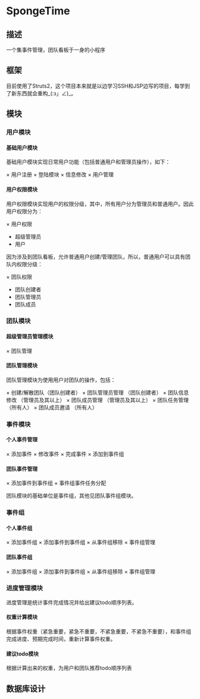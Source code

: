 # SpongeTime

## 描述

一个集事件管理，团队看板于一身的小程序

## 框架

目前使用了Struts2，这个项目本来就是以边学习SSH和JSP边写的项目，每学到了新东西就会重构_(:з」∠)_。

## 模块

### 用户模块

#### 基础用户模块

基础用户模块实现日常用户功能（包括普通用户和管理员操作），如下：

 × 用户注册
 × 登陆模块
 × 信息修改
 × 用户管理

#### 用户权限模块

用户权限模块实现用户的权限分级，其中，所有用户分为管理员和普通用户。因此用户权限分为：
 
 × 用户权限
  + 超级管理员
  + 用户

因为涉及到团队看板，允许普通用户创建/管理团队，所以，普通用户可以具有团队内权限分级：

 × 团队权限
  + 团队创建者
  + 团队管理员
  + 团队成员

### 团队模块
 
 #### 超级管理员管理模块
 
 × 团队管理

 #### 团队管理模块

 团队管理模块为使用用户对团队的操作，包括：

 × 创建/解散团队（团队创建者）
 × 团队管理员管理 （团队创建者）
 × 团队信息修改 （管理员及其以上）
 × 团队成员管理 （管理员及其以上）
 × 团队任务管理 （所有人）
 × 团队成员邀请 （所有人）

### 事件模块

 #### 个人事件管理

  × 添加事件
  × 修改事件
  × 完成事件
  × 添加到事件组

 #### 团队事件管理
 
  × 添加事件到事件组
  × 事件组事件任务分配

 团队模块的基础单位是事件组，其他见团队事件组模块。
 
### 事件组

 #### 个人事件组
  
  × 添加事件组
  × 添加事件到事件组
  × 从事件组移除
  × 事件组管理

 #### 团队事件组
  
  × 添加事件组
  × 添加事件到事件组
  × 从事件组移除
  × 事件组管理

### 进度管理模块

 进度管理是统计事件完成情况并给出建议todo顺序列表。

  #### 权重计算模块
   
   根据事件权重（紧急重要，紧急不重要，不紧急重要，不紧急不重要），和事件组完成进度、预期完成时间，重新计算事件权重。
   
  #### 建议todo模块

   根据计算出来的权重，为用户和团队推荐todo顺序列表

## 数据库设计

